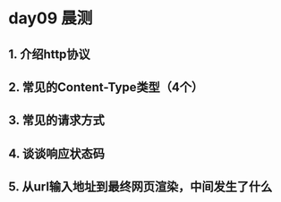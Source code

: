 # day09 晨测
## 1. 介绍http协议

## 2. 常见的Content-Type类型（4个）

## 3. 常见的请求方式

## 4. 谈谈响应状态码

## 5. 从url输入地址到最终网页渲染，中间发生了什么
